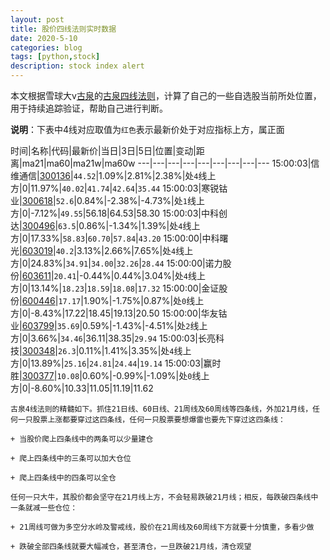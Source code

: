 ```yaml
---
layout: post
title: 股价四线法则实时数据
date: 2020-5-10
categories: blog
tags: [python,stock]
description: stock index alert
---
```



本文根据雪球大v[古泉](https://xueqiu.com/u/7148646888)的[古泉四线法则](https://xueqiu.com/7148646888/130498192)，计算了自己的一些自选股当前所处位置，用于持续追踪验证，帮助自己进行判断。

**说明**：下表中4线对应取值为`红色`表示最新价处于对应指标上方，属正面

时间|名称|代码|最新价|当日|3日|5日|位置|变动|距离|ma21|ma60|ma21w|ma60w
---|---|---|---|---|---|---|---|---
15:00:03|信维通信|[300136](https://xueqiu.com/S/SZ300136)|`44.52`|1.09%|2.81%|2.38%|处`4`线上方|0|11.97%|`40.02`|`41.74`|`42.64`|`35.44`
15:00:03|寒锐钴业|[300618](https://xueqiu.com/S/SZ300618)|`52.6`|0.84%|-2.38%|-4.73%|处`1`线上方|0|-7.12%|`49.55`|56.18|64.53|58.30
15:00:03|中科创达|[300496](https://xueqiu.com/S/SZ300496)|`63.5`|0.86%|-1.34%|1.39%|处`4`线上方|0|17.33%|`58.83`|`60.70`|`57.84`|`43.20`
15:00:00|中科曙光|[603019](https://xueqiu.com/S/SH603019)|`40.2`|3.13%|2.66%|7.65%|处`4`线上方|0|24.83%|`34.91`|`34.00`|`32.26`|`28.44`
15:00:00|诺力股份|[603611](https://xueqiu.com/S/SH603611)|`20.41`|-0.44%|0.44%|3.04%|处`4`线上方|0|13.14%|`18.23`|`18.59`|`18.08`|`17.32`
15:00:00|金证股份|[600446](https://xueqiu.com/S/SH600446)|`17.17`|1.90%|-1.75%|0.87%|处`0`线上方|0|-8.43%|17.22|18.45|19.13|20.50
15:00:00|华友钴业|[603799](https://xueqiu.com/S/SH603799)|`35.69`|0.59%|-1.43%|-4.51%|处`2`线上方|0|3.66%|`34.46`|36.11|38.35|`29.94`
15:00:03|长亮科技|[300348](https://xueqiu.com/S/SZ300348)|`26.3`|0.11%|1.41%|3.35%|处`4`线上方|0|13.89%|`25.16`|`24.81`|`24.44`|`19.14`
15:00:03|赢时胜|[300377](https://xueqiu.com/S/SZ300377)|`10.08`|0.60%|-0.99%|-1.09%|处`0`线上方|0|-8.60%|10.33|11.05|11.19|11.62

```
古泉4线法则的精髓如下。抓住21日线、60日线、21周线及60周线等四条线，外加21月线，任何一只股票上涨都要穿过这四条线，任何一只股票要想爆雷也要先下穿过这四条线：

+ 当股价爬上四条线中的两条可以少量建仓

+ 爬上四条线中的三条可以加大仓位

+ 爬上四条线中的四条可以全仓

任何一只大牛，其股价都会坚守在21月线上方，不会轻易跌破21月线；相反，每跌破四条线中一条就减一些仓位：

+ 21周线可做为多空分水岭及警戒线，股价在21周线及60周线下方就要十分慎重，多看少做

+ 跌破全部四条线就要大幅减仓，甚至清仓，一旦跌破21月线，清仓观望
```